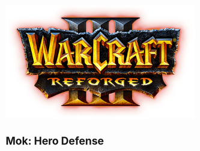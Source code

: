 ![logo](https://github.com/scopterectus/Mok-HD/blob/master/resources/reforged%20logo.png)
# Mok: Hero Defense

